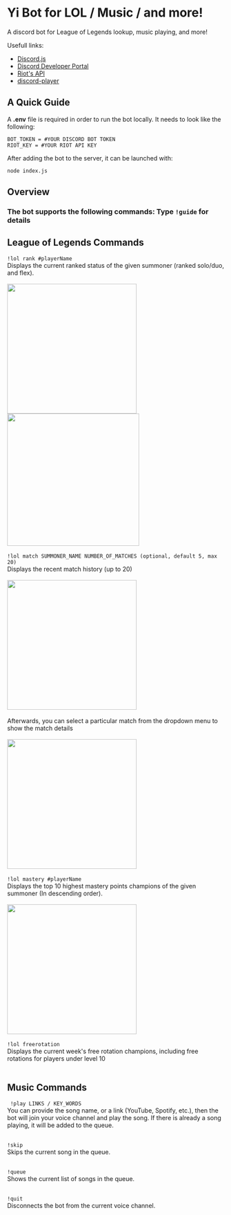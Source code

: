# Yi Bot for LOL / Music / and more!
A discord bot for League of Legends lookup, music playing, and more!

Usefull links:
 - [Discord.js](https://discord.js.org/#/) <br/>
 - [Discord Developer Portal](https://discord.com/developers/docs/intro) <br/>
 - [Riot's API](https://developer.riotgames.com) <br/>
 - [discord-player](https://discord-player.js.org/) <br/>

## A Quick Guide
A **.env** file is required in order to run the bot locally. It needs to look like the following:
```
BOT_TOKEN = #YOUR DISCORD BOT TOKEN
RIOT_KEY = #YOUR RIOT API KEY
```
After adding the bot to the server, it can be launched with:
```
node index.js
```

## Overview
### The bot supports the following commands: Type ```!guide``` for details<br/>
## League of Legends Commands
``` !lol rank #playerName ``` <br/>
Displays the current ranked status of the given summoner (ranked solo/duo, and flex). <br/><br/>
<img src="https://github.com/StevenWu2001/Discord-Bot-for-LOL/blob/main/img/demo/showRank1-new.png" width = "300">
<img src="https://github.com/StevenWu2001/Discord-Bot-for-LOL/blob/main/img/demo/showRank2-new.png" width = "306"> <br/><br/>
``` !lol match SUMMONER_NAME NUMBER_OF_MATCHES (optional, default 5, max 20) ``` <br/>
Displays the recent match history (up to 20) <br/><br/>
<img src="https://github.com/StevenWu2001/Yi-Bot/blob/main/img/demo/match1-new.png" width = "300"> <br/><br/>
Afterwards, you can select a particular match from the dropdown menu to show the match details <br/><br/>
<img src="https://github.com/StevenWu2001/Yi-Bot/blob/main/img/demo/match2-new.png" width = "300"> <br/><br/>
``` !lol mastery #playerName ``` <br/>
Displays the top 10 highest mastery points champions of the given summoner (In descending order). <br/><br/>
<img src="https://github.com/StevenWu2001/Discord-Bot-for-LOL/blob/main/img/demo/mastery1-new.png" width = "300"> <br/><br/>
``` !lol freerotation ``` <br/>
Displays the current week's free rotation champions, including free rotations for players under level 10 <br/><br/>


## Music Commands
``` !play LINKS / KEY_WORDS``` <br/>
You can provide the song name, or a link (YouTube, Spotify, etc.), then the bot will join your voice channel and play the song. If there is already a song playing, it will be added to the queue. <br/><br/>

``` !skip ``` <br/>
Skips the current song in the queue. <br/><br/>

``` !queue ``` <br/>
Shows the current list of songs in the queue. <br/><br/>

``` !quit ``` <br/>
Disconnects the bot from the current voice channel. <br/><br/>
